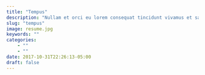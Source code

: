 ```yaml
---
title: "Tempus"
description: "Nullam et orci eu lorem consequat tincidunt vivamus et sagittis magna sed nunc rhoncus condimentum sem. In efficitur ligula tate urna. Maecenas massa sed magna lacinia magna pellentesque lorem ipsum dolor. Nullam et orci eu lorem consequat tincidunt. Vivamus et sagittis tempus."
slug: "tempus"
image: resume.jpg
keywords: ""
categories: 
    - ""
    - ""
date: 2017-10-31T22:26:13-05:00
draft: false
---
```

